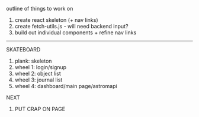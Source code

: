 outline of things to work on
1. create react skeleton (+ nav links)
2. create fetch-utils.js - will need backend input?
3. build out individual components + refine nav links
-----------------------------------------------------------------

SKATEBOARD
1. plank: skeleton
2. wheel 1: login/signup
3. wheel 2: object list
4. wheel 3: journal list
5. wheel 4: dashboard/main page/astromapi

NEXT
1. PUT CRAP ON PAGE
